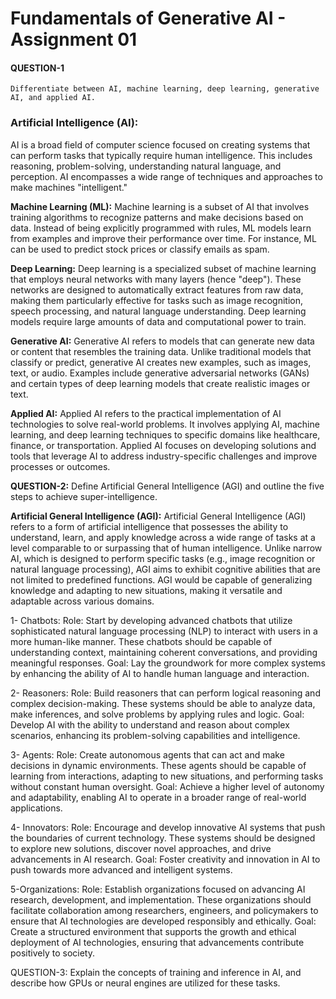 # Fundamentals of Generative AI - Assignment 01


#### QUESTION-1 
    Differentiate between AI, machine learning, deep learning, generative AI, and applied AI.

### Artificial Intelligence (AI):
AI is a broad field of computer science focused on creating systems that can perform tasks that typically require human intelligence. This includes reasoning, problem-solving, understanding natural language, and perception. AI encompasses a wide range of techniques and approaches to make machines "intelligent."

**Machine Learning (ML):**
Machine learning is a subset of AI that involves training algorithms to recognize patterns and make decisions based on data. Instead of being explicitly programmed with rules, ML models learn from examples and improve their performance over time. For instance, ML can be used to predict stock prices or classify emails as spam.

**Deep Learning:**
Deep learning is a specialized subset of machine learning that employs neural networks with many layers (hence "deep"). These networks are designed to automatically extract features from raw data, making them particularly effective for tasks such as image recognition, speech processing, and natural language understanding. Deep learning models require large amounts of data and computational power to train.

**Generative AI:**
Generative AI refers to models that can generate new data or content that resembles the training data. Unlike traditional models that classify or predict, generative AI creates new examples, such as images, text, or audio. Examples include generative adversarial networks (GANs) and certain types of deep learning models that create realistic images or text.

**Applied AI:**
Applied AI refers to the practical implementation of AI technologies to solve real-world problems. It involves applying AI, machine learning, and deep learning techniques to specific domains like healthcare, finance, or transportation. Applied AI focuses on developing solutions and tools that leverage AI to address industry-specific challenges and improve processes or outcomes.

****QUESTION-2:****
   Define Artificial General Intelligence (AGI) and outline the five steps to achieve super-intelligence.

**Artificial General Intelligence (AGI):**
Artificial General Intelligence (AGI) refers to a form of artificial intelligence that possesses the ability to understand, learn, and apply knowledge across a wide range of tasks at a level comparable to or surpassing that of human intelligence. Unlike narrow AI, which is designed to perform specific tasks (e.g., image recognition or natural language processing), AGI aims to exhibit cognitive abilities that are not limited to predefined functions. AGI would be capable of generalizing knowledge and adapting to new situations, making it versatile and adaptable across various domains.

1- Chatbots:
Role: Start by developing advanced chatbots that utilize sophisticated natural language processing (NLP) to interact with users in a more human-like manner. These chatbots should be capable of understanding context, maintaining coherent conversations, and providing meaningful responses.
Goal: Lay the groundwork for more complex systems by enhancing the ability of AI to handle human language and interaction.

2- Reasoners:
Role: Build reasoners that can perform logical reasoning and complex decision-making. These systems should be able to analyze data, make inferences, and solve problems by applying rules and logic.
Goal: Develop AI with the ability to understand and reason about complex scenarios, enhancing its problem-solving capabilities and intelligence.

3- Agents:
Role: Create autonomous agents that can act and make decisions in dynamic environments. These agents should be capable of learning from interactions, adapting to new situations, and performing tasks without constant human oversight.
Goal: Achieve a higher level of autonomy and adaptability, enabling AI to operate in a broader range of real-world applications.

4- Innovators:
Role: Encourage and develop innovative AI systems that push the boundaries of current technology. These systems should be designed to explore new solutions, discover novel approaches, and drive advancements in AI research.
Goal: Foster creativity and innovation in AI to push towards more advanced and intelligent systems.

5-Organizations:
Role: Establish organizations focused on advancing AI research, development, and implementation. These organizations should facilitate collaboration among researchers, engineers, and policymakers to ensure that AI technologies are developed responsibly and ethically.
Goal: Create a structured environment that supports the growth and ethical deployment of AI technologies, ensuring that advancements contribute positively to society.

QUESTION-3:
   Explain the concepts of training and inference in AI, and describe how GPUs or neural engines are utilized for these tasks.